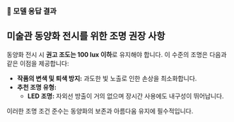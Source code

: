 ### **🔹 모델 응답 결과**

## 미술관 동양화 전시를 위한 조명 권장 사항

동양화 전시 시 **권고 조도는 100 lux 이하**로 유지해야 합니다. 이 수준의 조명은 다음과 같은 이점을 제공합니다:

* **작품의 변색 및 퇴색 방지:** 과도한 빛 노출로 인한 손상을 최소화합니다.
* **추천 조명 유형:**
    * **LED 조명:** 자외선 방출이 거의 없으며 장시간 사용에도 내구성이 뛰어납니다.

이러한 조명 조건 준수는 동양화의 보존과 아름다움 유지에 필수적입니다.